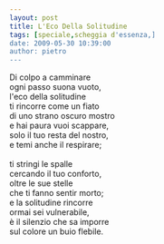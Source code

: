 ```yaml
---
layout: post
title: L'Eco Della Solitudine
tags: [speciale,scheggia d'essenza,]
date: 2009-05-30 10:39:00
author: pietro
---
```

Di colpo a camminare<br/>ogni passo suona vuoto,<br/>l'eco della solitudine<br/>ti rincorre come un fiato<br/>di uno strano oscuro mostro<br/>e hai paura vuoi scappare,<br/>solo il tuo resta del nostro,<br/>e temi anche il respirare;<br/><br/>ti stringi le spalle<br/>cercando il tuo conforto,<br/>oltre le sue stelle<br/>che ti fanno sentir morto;<br/>e la solitudine rincorre<br/>ormai sei vulnerabile,<br/>è il silenzio che sa imporre<br/>sul colore un buio flebile.

